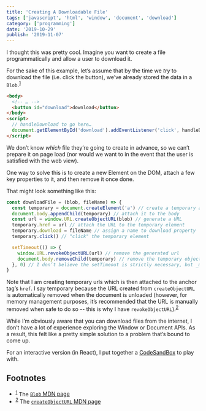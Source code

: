 ```yaml
---
title: 'Creating A Downloadable File'
tags: ['javascript', 'html', 'window', 'document', 'download']
category: ['programming']
date: '2019-10-29'
publish: '2019-11-07'
---
```


I thought this was pretty cool. Imagine you want to create a file programmatically and allow a user to download it.

For the sake of this example, let’s assume that by the time we _try_ to download the file (i.e. click the button), we’ve already stored the data in a `Blob`.<sup>[1](#footnotes)</sup><a id="fn1"></a>

```html
<body>
  <!-- … -->
  <button id="download">download</button>
</body>
<script>
  // handleDownload to go here…
  document.getElementById('download').addEventListener('click', handleDownload)
</script>
```

We don’t know _which_ file they’re going to create in advance, so we can’t prepare it on page load (nor would we want to in the event that the user is satisfied with the web view).

One way to solve this is to create a new Element on the DOM, attach a few key properties to it, and then remove it once done.

That might look something like this:

```javascript
const downloadFile = (blob, fileName) => {
  const temporary = document.createElement('a') // create a temporary a tag element
  document.body.appendChild(temporary) // attach it to the body
  const url = window.URL.createObjectURL(blob) // generate a URL
  temporary.href = url // attach the URL to the temporary element
  temporary.download = fileName // assign a name to download property
  temporary.click() // "click" the temporary element

  setTimeout(() => {
    window.URL.revokeObjectURL(url) // remove the generated url
    document.body.removeChild(temporary) // remove the temporary object from the DOM
  }, 0) // I don’t believe the setTimeout is strictly necessary, but _may_ help if `click()` hangs
}
```

Note that I am creating temporary urls which is then attached to the anchor tag’s `href`. I say temporary because the URL created from `createObjectURL` is automatically removed when the document is unloaded (however, for memory management purposes, it’s recommended that the URL is manually removed when safe to do so -- this is why I have `revokeObjectURL`).<sup>[2](#footnotes)</sup><a id="fn2"></a>

While I’m obviously aware that you can download files from the internet, I don’t have a lot of experience exploring the Window or Document APIs. As a result, this felt like a pretty simple solution to a problem that’s bound to come up.

For an interactive version (in React), I put together a [CodeSandBox](https://codesandbox.io/s/downloadable-file-ij2dg) to play with.

## Footnotes

- <sup>[1](#fn1)</sup> The [`Blob` MDN page](https://developer.mozilla.org/en-US/docs/Web/API/Blob)
- <sup>[2](#fn2)</sup> The [`createObjectURL` MDN page](https://developer.mozilla.org/en-US/docs/Web/API/URL/createObjectURL)
